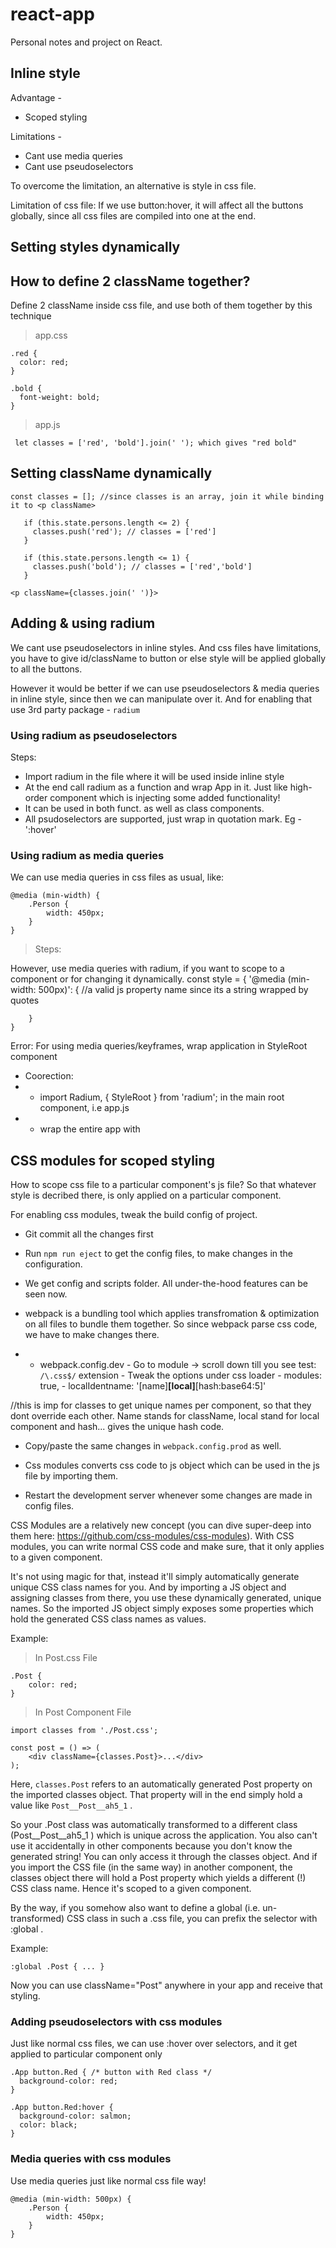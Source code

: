 # react-app
Personal notes and project on React.

## Inline style
Advantage -
- Scoped styling

Limitations -
- Cant use media queries
- Cant use pseudoselectors

To overcome the limitation, an alternative is style in css file.

Limitation of css file:
If we use button:hover, it will affect all the buttons globally, since all css files are compiled into one at the end.

## Setting styles dynamically


## How to define 2 className together?
Define 2 className inside css file, and use both of them together by this technique

> app.css
```
.red {
  color: red;
}

.bold {
  font-weight: bold;
}
```

> app.js
```
 let classes = ['red', 'bold'].join(' '); which gives "red bold"
 ```

 ## Setting className dynamically

 ```
 const classes = []; //since classes is an array, join it while binding it to <p className>

    if (this.state.persons.length <= 2) {
      classes.push('red'); // classes = ['red']
    }

    if (this.state.persons.length <= 1) {
      classes.push('bold'); // classes = ['red','bold']
    }
```

``` 
<p className={classes.join(' ')}> 
```


## Adding & using radium

We cant use pseudoselectors in inline styles. And css files have limitations, you have to give id/className to button or else style will be applied globally to all the buttons.

However it would be better if we can use pseudoselectors & media queries in inline style, since then we can manipulate over it. And for enabling that use 3rd party package - `radium`

### Using radium as pseudoselectors
Steps:
- Import radium in the file where it will be used inside inline style
- At the end call radium as a function and wrap App in it. Just like high-order component which is injecting some added functionality!
- It can be used in both funct. as well as class components.
- All psudoselectors are supported, just wrap in quotation mark. Eg - ':hover'


### Using radium as media queries

We can use media queries in css files as usual, like:
```
@media (min-width) {
    .Person {
        width: 450px;
    }
}
```

> Steps: 

However, use media queries with radium, if you want to scope to a component or for changing it dynamically.
 const style = {
        '@media (min-width: 500px)': { //a valid js property name since its a string wrapped by quotes

        }
    }


Error: For using media queries/keyframes, wrap application in StyleRoot component
- Coorection: 
 - - import Radium, { StyleRoot } from 'radium'; in the main root component, i.e app.js
 - - wrap the entire app with <StyleRoot></StyleRoot>



## CSS modules for scoped styling

How to scope css file to a particular component's js file? So that whatever style is decribed there, is only applied on a particular component.

For enabling css modules, tweak the build config of project. 
- Git commit all the changes first
- Run `npm run eject` to get the config files, to make changes in the configuration.
- We get config and scripts folder. All under-the-hood features can be seen now.
- webpack is a bundling tool which applies transfromation & optimization on all files to bundle them together. So since webpack parse css code, we have to make changes there.


- - webpack.config.dev
        - Go to module -> scroll down till you see test: `/\.css$/` extension
        - Tweak the options under css loader
         - modules: true,
         - localIdentname: '[name]__[local]__[hash:base64:5]'
       
//this is imp for classes to get unique names per component, so that they dont override each other. Name stands for className, local stand for local component and hash... gives the unique hash code.

- Copy/paste the same changes in `webpack.config.prod` as well.

- Css modules converts css code to js object which can be used in the js file by importing them.

- Restart the development server whenever some changes are made in config files.


CSS Modules are a relatively new concept (you can dive super-deep into them here: https://github.com/css-modules/css-modules). With CSS modules, you can write normal CSS code and make sure, that it only applies to a given component.

It's not using magic for that, instead it'll simply automatically generate unique CSS class names for you. And by importing a JS object and assigning classes from there, you use these dynamically generated, unique names. So the imported JS object simply exposes some properties which hold the generated CSS class names as values.

Example:

> In Post.css File

```
.Post {
    color: red;
}
```

> In Post Component File
```
import classes from './Post.css';
 
const post = () => (
    <div className={classes.Post}>...</div>
);
```

Here, `classes.Post` refers to an automatically generated Post  property on the imported classes  object. That property will in the end simply hold a value like `Post__Post__ah5_1` .

So your .Post  class was automatically transformed to a different class (Post__Post__ah5_1 ) which is unique across the application. You also can't use it accidentally in other components because you don't know the generated string! You can only access it through the classes  object. And if you import the CSS file (in the same way) in another component, the classes  object there will hold a Post property which yields a different (!) CSS class name. Hence it's scoped to a given component.

By the way, if you somehow also want to define a global (i.e. un-transformed) CSS class in such a .css  file, you can prefix the selector with :global .

Example:

`:global .Post { ... } `

Now you can use className="Post"  anywhere in your app and receive that styling.


### Adding pseudoselectors with css modules
Just like normal css files, we can use :hover over selectors, and it get applied to particular component only

```
.App button.Red { /* button with Red class */
  background-color: red;
}

.App button.Red:hover {
  background-color: salmon;
  color: black;
}
```


### Media queries with css modules
Use media queries just like normal css file way!

```
@media (min-width: 500px) {
    .Person {
        width: 450px;
    }
}
```